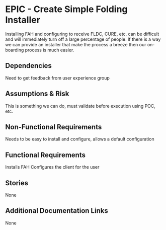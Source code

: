 # EPIC - Create Simple Folding Installer

Installing FAH and configuring to receive FLDC, CURE, etc. can be difficult and will immediately turn off a large percentage of people.
If there is a way we can provide an installer that make the process a breeze then our on-boarding process is much easier.

## Dependencies

Need to get feedback from user experience group

## Assumptions & Risk

This is something we can do, must validate before execution using POC, etc.

## Non-Functional Requirements

Needs to be easy to install and configure, allows a default configuration

## Functional Requirements

Installs FAH
Configures the client for the user

## Stories

None

## Additional Documentation Links

None